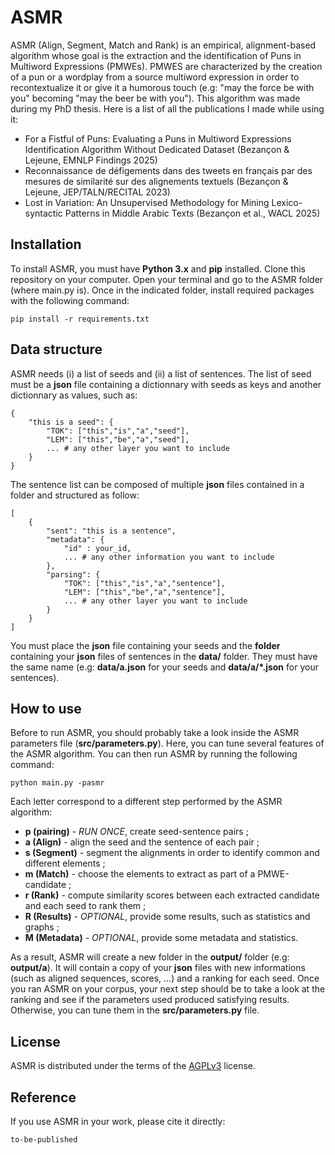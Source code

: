 # ASMR

ASMR (Align, Segment, Match and Rank) is an empirical, alignment-based algorithm whose goal is the extraction and the identification of Puns in Multiword Expressions (PMWEs). PMWES are characterized by the creation of a pun or a wordplay from a source multiword expression in order to recontextualize it or give it a humorous touch (e.g: "may the force be with you" becoming "may the beer be with you"). This algorithm was made during my PhD thesis. Here is a list of all the publications I made while using it:

- For a Fistful of Puns: Evaluating a Puns in Multiword Expressions Identification Algorithm Without Dedicated Dataset (Bezançon & Lejeune, EMNLP Findings 2025)
- Reconnaissance de défigements dans des tweets en français par des mesures de similarité sur des alignements textuels (Bezançon & Lejeune, JEP/TALN/RECITAL 2023)
- Lost in Variation: An Unsupervised Methodology for Mining Lexico-syntactic Patterns in Middle Arabic Texts (Bezançon et al., WACL 2025)

## Installation

To install ASMR, you must have **Python 3.x** and **pip** installed. Clone this repository on your computer. Open your terminal and go to the ASMR folder (where main.py is). Once in the indicated folder, install required packages with the following command:

```
pip install -r requirements.txt
```

## Data structure

ASMR needs (i) a list of seeds and (ii) a list of sentences. The list of seed must be a **json** file containing a dictionnary with seeds as keys and another dictionnary as values, such as:

```
{
    "this is a seed": {
        "TOK": ["this","is","a","seed"],
        "LEM": ["this","be","a","seed"],
        ... # any other layer you want to include
    }
}
```

The sentence list can be composed of multiple **json** files contained in a folder and structured as follow:

```
[
    {
        "sent": "this is a sentence",
        "metadata": {
            "id" : your_id,
            ... # any other information you want to include
        },
        "parsing": {
            "TOK": ["this","is","a","sentence"],
            "LEM": ["this","be","a","sentence"],
            ... # any other layer you want to include
        }
    }
]
```

You must place the **json** file containing your seeds and the **folder** containing your **json** files of sentences in the **data/** folder. They must have the same name (e.g: **data/a.json** for your seeds and **data/a/*.json** for your sentences).

## How to use

Before to run ASMR, you should probably take a look inside the ASMR parameters file (**src/parameters.py**). Here, you can tune several features of the ASMR algorithm. You can then run ASMR by running the following command:

```
python main.py -pasmr
```

Each letter correspond to a different step performed by the ASMR algorithm:

- **p (pairing)** - *RUN ONCE*, create seed-sentence pairs ;
- **a (Align)** - align the seed and the sentence of each pair ;
- **s (Segment)** - segment the alignments in order to identify common and different elements ;
- **m (Match)** - choose the elements to extract as part of a PMWE-candidate ;
- **r (Rank)** - compute similarity scores between each extracted candidate and each seed to rank them ;
- **R (Results)** - *OPTIONAL*, provide some results, such as statistics and graphs ;
- **M (Metadata)** - *OPTIONAL*, provide some metadata and statistics.

As a result, ASMR will create a new folder in the **output/** folder (e.g: **output/a**). It will contain a copy of your **json** files with new informations (such as aligned sequences, scores, ...) and a ranking for each seed. Once you ran ASMR on your corpus, your next step should be to take a look at the ranking and see if the parameters used produced satisfying results. Otherwise, you can tune them in the **src/parameters.py** file.

## License

ASMR is distributed under the terms of the [AGPLv3](https://www.gnu.org/licenses/agpl-3.0.html) license.

## Reference

If you use ASMR in your work, please cite it directly:

```
to-be-published
```

